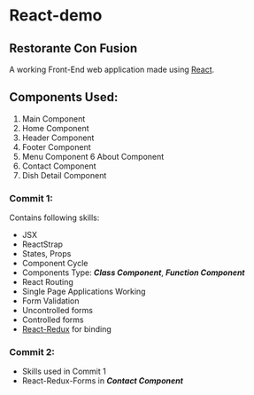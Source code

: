 # React-demo

## Restorante Con Fusion

A working Front-End  web application made using [React](https://reactjs.org/).

## Components Used:
1. Main Component
2. Home Component
3. Header Component
4. Footer Component
5. Menu Component
6 About Component
7. Contact Component
8. Dish Detail Component

### Commit 1:
 
 Contains following skills:
 - JSX
 - ReactStrap
 - States, Props
 - Component Cycle
 - Components Type:  ***Class Component***, ***Function Component***
 - React Routing
 - Single Page Applications Working
 - Form Validation
 - Uncontrolled forms
 - Controlled forms
 - [React-Redux](https://react-redux.js.org/) for binding
 
 
 ### Commit 2:
 - Skills used in Commit 1 
 - React-Redux-Forms in ***Contact Component***

